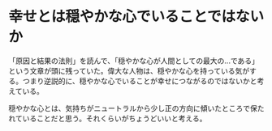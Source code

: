 # 幸せとは穏やかな心でいることではないか

「原因と結果の法則」を読んで、「穏やかな心が人間としての最大の...である」という文章が頭に残っていた。偉大な人物は、穏やかな心を持っている気がする。つまり逆説的に、穏やかな心でいることが幸せにつながるのではないかと考えている。

穏やかな心とは、気持ちがニュートラルから少し正の方向に傾いたところで保たれていることだと思う。それくらいがちょうどいいと考える。